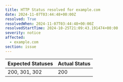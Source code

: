 ```yaml
---
title: HTTP Status resolved for example.com
date: 2024-11-07T03:44:48+00:00Z
resolved: True
resolvedWhen: 2024-11-07T03:44:48+00:00Z
resolvedStartTime: 2024-10-25T21:09:43.191474+00:00
severity: notice
affected:
  - example.com
section: issue
---
```


| Expected Statuses | Actual Status  |
|-------------------|----------------|
| 200, 301, 302 | 200 |
